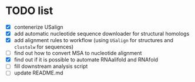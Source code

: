 # TODO list

- [x] contenerize USalign
- [x] add automatic nucleotide sequence downloader for structural homologs
- [x] add alignment rules to workflow (using `USalign` for structures and `clustalw` for sequences)
- [ ] find out how to convert MSA to nucleotide alignment
- [x] find out if it is possible to automate RNAalifold and RNAfold
- [ ] fill downstream analysis script
- [ ] update README.md